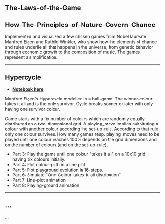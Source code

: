 ## The-Laws-of-the-Game
## How-The-Principles-of-Nature-Govern-Chance

Implemented and visualized a few chosen games from Nobel laureate Manfred Eigen and Ruthild Winkler, who show how the elements of chance and rules underlie all that happens in the universe, from genetic behavior through economic growth to the composition of music. The games represent a simplification.

------------------------------------------------------------------------------------------------------------------------------
## Hypercycle
* [**Notebook here**](https://nbviewer.jupyter.org/github/Gordi33/The-Laws-of-the-Game/blob/master/Hypercycle.ipynb) 

Manfred Eigen's Hypercycle modelled in a ball-game. The winner-colour takes it all and is the only survivor. Cycle breaks sooner or later with only having one survivor colour.

Game starts with a fix number of colours which are randomly equally-distributed on a two-dimensional grid.
A playing_move implies subsituting a colour with another colour according the set-up-rule. 
According to that rule only one colour survives.
How many games resp. playing_moves need to be played until one colour reaches 100% depends on the grid dimensions and on the number of colours (and on the set-up-rule).

 - Part 3: Play the game until one colour "takes it all" on a 10x10 grid having six colours initially.
 - Part 4: Plot colour-path in a line plot.
 - Part 5: Plot playground evolution in 16-steps.
 - Part 6: Simulate "One-Colour-takes-it-all distribution"
 - Part 7: Line-plot animation
 - Part 8: Playing-ground animation
 
------------------------------------------------------------------------------------------------------------------------------

## ...

... 